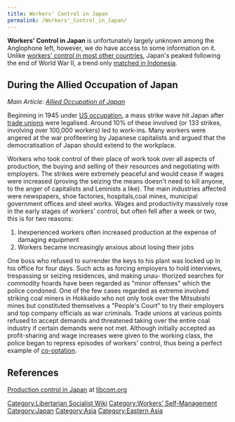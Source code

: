```yaml
---
title: Workers' Control in Japan
permalink: /Workers'_Control_in_Japan/
---
```


**Workers' Control in Japan** is unfortunately largely unknown among the
Anglophone left, however, we do have access to some information on it.
Unlike [workers' control in most other
countries](Workers'_Control_by_Country "wikilink"), Japan's peaked
following the end of World War II, a trend only [matched in
Indonesia](Workers'_Control_in_Indonesia "wikilink").

## During the Allied Occupation of Japan

*Main Article: [Allied Occupation of
Japan](Allied_Occupation_of_Japan "wikilink")*

Beginning in 1945 under [US occupation](US_Hegemony "wikilink"), a mass
strike wave hit Japan after [trade unions](Trade_Union "wikilink") were
legalised. Around 10% of these involved (or 133 strikes, involving over
100,000 workers) led to work-ins. Many workers were angered at the war
profiteering by Japanese capitalists and argued that the democratisation
of Japan should extend to the workplace.

Workers who took control of their place of work took over all aspects of
production, the buying and selling of their resources and negotiating
with employers. The strikes were extremely peaceful and would cease if
wages were increased (proving the seizing the means doesn't need to kill
anyone, to the anger of capitalists and Leninists a like). The main
industries affected were newspapers, shoe factories, hospitals,coal
mines, municipal government offices and steel works. Wages and
productivity massively rose in the early stages of workers' control, but
often fell after a week or two, this is for two reasons:

1.  Inexperienced workers often increased production at the expense of
    damaging equipment
2.  Workers became increasingly anxious about losing their jobs

One boss who refused to surrender the keys to his plant was locked up in
his office for four days. Such acts as forcing employers to hold
interviews, trespassing or seizing residences, and making unau- thorized
searches for commodity hoards have been regarded as "minor offenses"
which the police condoned. One of the few cases regarded as extreme
involved striking coal miners in Hokkaido who not only took over the
Mitsubishi mines but constituted themselves a "People's Court" to try
their employers and top company officials as war criminals. Trade unions
at various points refused to accept demands and threatened taking over
the entire coal industry if certain demands were not met. Although
initially accepted as profit-sharing and wage increases were given to
the working class, the police began to repress episodes of workers'
control, thus being a perfect example of
[co-optation](co-optation "wikilink").

## References

[Production control in
Japan](https://libcom.org/history/production-control-japan) at
[libcom.org](libcom.org "wikilink")

[Category:Libertarian Socialist
Wiki](Category:Libertarian_Socialist_Wiki "wikilink") [Category:Workers'
Self-Management](Category:Workers'_Self-Management "wikilink")
[Category:Japan](Category:Japan "wikilink")
[Category:Asia](Category:Asia "wikilink") [Category:Eastern
Asia](Category:Eastern_Asia "wikilink")